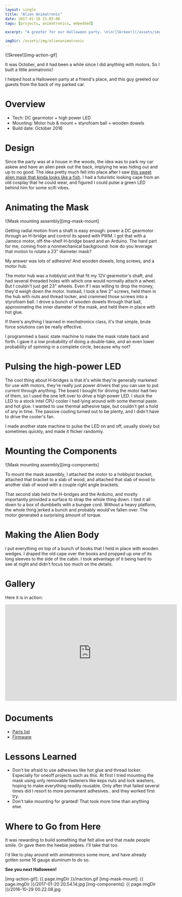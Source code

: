 ```yaml
---
layout: single
title: "Alien Animatronic"
date: 2017-01-18 21:05:00
tags: [projects, animatronics, embedded]

excerpt: "A greeter for our Halloween party. \n\n![Skreee!](/assets/img/alienanimatronic/2017-01-20 20.54.14.jpg)"

imgDir: /assets/img/alienanimatronic
---
```


![Skreee!][img-action-gif]

It was October, and it had been a while since I did anything with motors. So I built a little animatronic!

I helped host a Halloween party at a friend's place, and this guy greeted our guests from the back of my parked car.

# Overview

- Tech: DC gearmotor + high power LED
- Mounting: Motor hub & mount + styrofoam ball + wooden dowels
- Build date: October 2016

# Design

Since the party was at a house in the woods, the idea was to park my car askew and have an alien peek out the back, implying he was hiding out and up to no good. The idea pretty much fell into place after I saw [this sweet alien mask that kinda looks like a fish][link-mask-amazon]. I had a futuristic looking cape from an old cosplay that he could wear, and figured I could pulse a green LED behind him for some scifi vibes.

# Animating the Mask

![Mask mounting assembly][img-mask-mount]

Getting radial motion from a shaft is easy enough: power a DC gearmotor through an H-bridge and control its speed with PWM. I got that with a Jameco motor, off-the-shelf H-bridge board and an Arduino. The hard part for me, coming from a nonmechanical background: how do you leverage that motion to rotate a 23" diameter mask?

My answer was lots of adhesive! And wooden dowels, long screws, and a motor hub.

The motor hub was a hobbyist unit that fit my 12V gearmotor's shaft, and had several threaded holes with which one would normally attach a wheel. But I couldn't just get 23" wheels. Even if I was willing to drop the money, they'd weigh down the motor. Instead, I took a few 2" screws, held them in the hub with nuts and thread locker, and crammed those screws into a styrofoam ball. I drove a bunch of wooden dowels through that ball, approximating the inner diameter of the mask, and held them in place with hot glue.

If there's anything I learned in mechatronics class, it's that simple, brute force solutions can be really effective.

I programmed a basic state machine to make the mask rotate back and forth. I gave it a low probability of doing a double-take, and an even lower probability of spinning in a complete circle, because why not?

# Pulsing the high-power LED

The cool thing about H-bridges is that it's while they're generally marketed for use with motors, they're really just power drivers that you can use to put current through anything. The board I bought for driving the motor had two of them, so I used the one left over to drive a high power LED. I stuck the LED to a stock Intel CPU cooler I had lying around with some thermal paste and hot glue. I wanted to use thermal adhesive tape, but couldn't get a hold of any in time. The passive cooling turned out to be plenty, and I didn't have to drive the cooler's fan.

I made another state machine to pulse the LED on and off, usually slowly but sometimes quickly, and made it flicker randomly.

# Mounting the Components

![Mask mounting assembly][img-components]

To mount the mask assembly, I attached the motor to a hobbyist bracket, attached that bracket to a slab of wood, and attached that slab of wood to another slab of wood with a couple right angle brackets.

That second slab held the H-bridges and the Arduino, and mostly importantly provided a surface to strap the whole thing down. I tied it all down to a box of dumbbells with a bungee cord. Without a heavy platform, the whole thing jerked a bunch and probably would've fallen over. The motor generated a surprising amount of torque.

# Making the Alien Body

I put everything on top of a bunch of books that I held in place with wooden wedges. I draped the old cape over the books and propped up one of its long sleeves to the side of the cabin. I took advantage of it being hard to see at night and didn't focus too much on the details.

# Gallery

Here it is in action:

<iframe allowfullscreen="" frameborder="0" height="315" src="https://www.youtube.com/embed/xuWwpDGH8xo" width="560"></iframe><br />

# Documents

- [Parts list][link-parts-list]
- [Firmware][link-firmware]

# Lessons Learned

- Don't be afraid to use adhesives like hot glue and thread locker. Especially for oneoff projects such as this. At first I tried mounting the mask using only removable fasteners like keps nuts and lock washers, hoping to make everything readily reusable. Only after that failed several times did I resort to more permanent adhesives.. and they worked first try.
- Don't take mounting for granted! That took more time than anything else.

# Where to Go from Here

It was rewarding to build something that felt alive and that made people smile. Or gave them the heebie jeebies. I'll take that too.

I'd like to play around with animatronics some more, and have already gotten some 16 gauge aluminum to do so.


**See you next Halloween!**



[link-mask-amazon]: https://www.amazon.com/gp/product/B0108FJW0A/ref=oh_aui_detailpage_o05_s00?ie=UTF8&psc=1
[link-parts-list]: https://docs.google.com/spreadsheets/d/1y8l7H8diMvLhjSow7c-xoUVFOXhhcHXPGHP0gJOvv8E/edit?usp=sharing
[link-firmware]: https://github.com/PumpMagic/OdysseyHalloween

[img-action-gif]: {{ page.imgDir }}/inaction.gif
[img-mask-mount]: {{ page.imgDir }}/2017-01-20 20.54.14.jpg
[img-components]: {{ page.imgDir }}/2016-10-29 00.22.08.jpg
